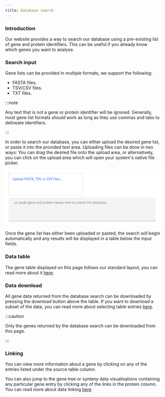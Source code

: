 ```yaml
---
title: Database search
---
```


### Introduction

Our website provides a way to search our database using a pre-existing list of gene and protein identifiers. This can be useful if you already know which genes you want to analyse.

### Search input

Gene lists can be provided in multiple formats, we support the following:

- FASTA files.
- TSV/CSV files.
- TXT files.

:::note

Any text that is not a gene or protein identifier will be ignored. Generally, most gene list formats *should* work as long as they use commas and tabs to delineate identifiers.

:::

In order to search our database, you can either upload the desired gene list, or paste it into the provided text area. Uploading files can be done in two ways: You can drag the desired file onto the upload area, or alternatively, you can click on the upload area which will open your system's native file picker.

![search input](../../../assets/search-input.png)

Once the gene list has either been uploaded or pasted, the search will begin automatically and any results will be displayed in a table below the input fields.

### Data table

The gene table displayed on this page follows our standard layout, you can read more about it [here](/#tables).

### Data download

All gene data returned from the database search can be downloaded by pressing the download button above the table. If you want to download a subset of the data, you can read more about selecting table entries [here](/#filtering-and-selection).

:::caution

Only the genes returned by the database search can be downloaded from this page.

:::

### Linking

You can view more information about a gene by clicking on any of the entries listed under the source table column.

You can also jump to the gene tree or synteny data visualisations containing any particular gene entry by clicking any of the links in the protein column. You can read more about data linking [here](/#linking).
